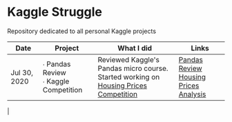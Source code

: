 # Kaggle Struggle
Repository dedicated to all personal Kaggle projects

| Date          | Project         | What I did                                                           | Links        |
|---------------|-----------------|----------------------------------------------------------------------|--------------|
| Jul 30, 2020 | ∙ Pandas Review <br> ∙ Kaggle Competition | Reviewed Kaggle's Pandas micro course. <br> Started working on [Housing Prices Competition](https://www.kaggle.com/c/home-data-for-ml-course/overview) | [Pandas Review](kaggle-courses/Pandas.ipynb) <br> [Housing Prices Analysis](HousingPrices/housing-prices_.ipynb) |
|
